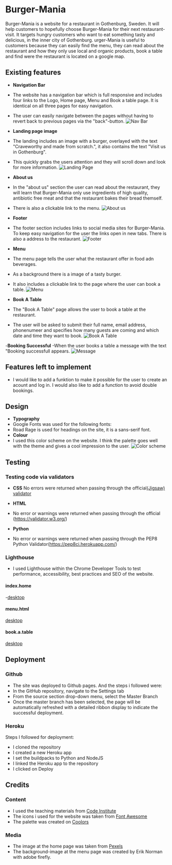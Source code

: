 # Burger-Mania

Burger-Mania is a website for a restaurant in Gothenburg, Sweden. It will help customers to hopefully choose Burger-Mania for their next restaurant-visit. It targets hungry customers who want to eat something tasty and delicious, in the inner city of Gothenburg. urger-Mania is useful to customers because they can easily find the menu, they can read about the restaurant and how they only use local and organic products, book a table and find were the restaurant is located on a google map.

## Existing features

- **Navigation Bar**
- The website has a navigation bar which is full responsive and includes four links to the Logo, Home page, Menu and Book a table page. It is identical on all three pages for easy navigation.
- The user can easily navigate between the pages without having to revert back to previous pages via the "back"-button.
  ![Nav Bar](https://github.com/juliachelsie/Burger_mania/blob/main/static/navbar_burger.PNG)

- **Landing page image**
- The landing includes an image with a burger, overlayed with the text "Craveworthy and made from scratch.", it also contains the text "Visit us in Gothenburg".
- This quickly grabs the users attention and they will scroll down and look for more information.
  ![Landing Page](https://github.com/juliachelsie/Burger_mania/blob/main/static/landingpage_hamburger.PNG)

- **About us**
- In the "about us" section the user can read about the restaurant, they will learn that Burger-Mania only use ingredients of high quality, antibiotic free meat and that the restaurant bakes their bread themself.
- There is also a clickable link to the menu.
  ![About us](https://github.com/juliachelsie/Burger_mania/blob/main/static/about_burger.PNG)

- **Footer**
- The footer section includes links to social media sites for Burger-Mania. To keep easy navigation for the user the links open in new tabs. There is also a address to the restaurant.
  ![Footer](https://github.com/juliachelsie/Burger_mania/blob/main/static/footer_burger.PNG)

- **Menu**
- The menu page tells the user what the restaurant offer in food adn beverages.
- As a background there is a image of a tasty burger.
- It also includes a clickable link to the page where the user can book a table.
  ![Menu](https://github.com/juliachelsie/Burger_mania/blob/main/static/map_burger.PNG)

- **Book A Table**
- The "Book A Table" page allows the user to book a table at the restaurant.
- The user will be asked to submit their full name, email address, phonenumeer and specifies how many guests are coming and which date and time they want to book.
  ![Book A Table](https://github.com/juliachelsie/Burger_mania/blob/main/static/book_burger.PNG)

-**Booking Successful**
-When the user books a table a message with the text "Booking successfull appears.
![Message](https://github.com/juliachelsie/Burger_mania/blob/main/static/message_burger.PNG)

## Features left to implement

- I would like to add a funktion to make it possible for the user to create an acount and log in. I would also like to add a function to avoid double bookings.

## Design

- **Typography**
- Google Fonts was used for the following fonts:
- Road Rage is used for headings on the site, it is a sans-serif font.
- **Colour**
- I used this color scheme on the website. I think the palette goes well with the theme and gives a cool impression to the user.
  ![Color scheme](https://github.com/juliachelsie/Burger_mania/blob/main/static/pallett_burger.PNG)

## Testing

### Testing code via validators

- **CSS**
   No errors were returned when passing through the official[(Jigsaw) validator](https://github.com/juliachelsie/Burger_mania/blob/main/static/css_burger.PNG)

- **HTML**
- No error or warnings were returned when passing through the official (https://validator.w3.org/)
  
- **Python**
- No error or warnings were returned when passing through the PEP8 Python Validator(https://pep8ci.herokuapp.com/)

### Lighthouse

- I used Lighthouse within the Chrome Developer Tools to test performance, accessibility, best practices and SEO of the website.

#### index.home

-[desktop](https://github.com/juliachelsie/Burger_mania/blob/main/static/index-lightboue.PNG)

#### menu.html

[desktop](https://github.com/juliachelsie/Burger_mania/blob/main/static/menu-lighthouse.PNG)

#### book.a.table

[desktop](https://github.com/juliachelsie/Burger_mania/blob/main/static/book_lighthouse.PNG)

## Deployment

### Github

- The site was deployed to Github pages. And the steps i followed were:
- In the GitHub repository, navigate to the Settings tab
- From the source section drop-down menu, select the Master Branch
- Once the master branch has been selected, the page will be automatically refreshed with a detailed ribbon display to indicate the successful deployment.

### Heroku 

Steps I followed for deployment:

- I cloned the repository
- I created a new Heroku app
- I set the buildpacks to Python and NodeJS
- I linked the Heroku app to the repository
- I clicked on Deploy

## Credits 

### Content

- I used the teaching materials from [Code Institute](https://codeinstitute.net/se/)
- The icons i used for the website was taken from [Font Awesome](https://fontawesome.com/)
- The palette was created on [Coolors](https://coolors.co/)

### Media

- The image at the home page was taken from [Pexels](https://www.pexels.com/sv-se/)
- The background-image at the menu page was created by Erik Norman with adobe firefly.